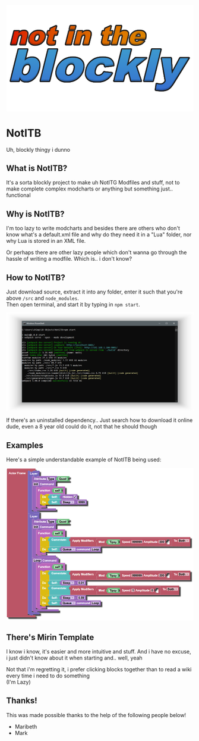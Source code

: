 ![NotInTheBlockly](./NotITB.png)

# NotITB

Uh, blockly thingy i dunno

## What is NotITB?

It's a sorta blockly project to make uh NotITG Modfiles and stuff, not to make complete complex modcharts or anything but something just.. functional

## Why is NotITB?

I'm too lazy to write modcharts and besides there are others who don't know what's a default.xml file and why do they need it in a "Lua" folder, nor why Lua is stored in an XML file.

Or perhaps there are other lazy people which don't wanna go through the hassle of writing a modfile. Which is.. i don't know?

## How to NotITB?

Just download source, extract it into any folder, enter it such that you're above `/src` and `node_modules`.  
Then open terminal, and start it by typing in `npm start`.

![Command Prompt showind the command "npm start" being executed](./CommandPromptLol.png)

If there's an uninstalled dependency.. Just search how to download it online dude, even a 8 year old could do it, not that he should though

## Examples

Here's a simple understandable example of NotITB being used:

![A set of blocks containing code to apply commands in an interval](./Example1.PNG)

## There's Mirin Template

I know i know, it's easier and more intuitive and stuff. And i have no excuse, i just didn't know about it when starting and.. well, yeah

Not that i'm regretting it, i prefer clicking blocks together than to read a wiki every time i need to do something  
(I'm Lazy)

## Thanks!

This was made possible thanks to the help of the following people below!

- Maribeth
- Mark
